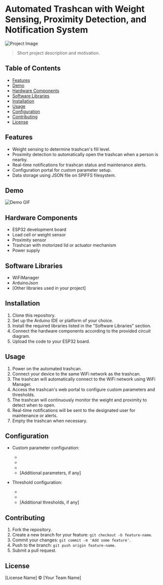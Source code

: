 # Automated Trashcan with Weight Sensing, Proximity Detection, and Notification System

![Project Image](project_image.jpg) <!-- Add an image of your project -->

> Short project description and motivation.

## Table of Contents

- [Features](#features)
- [Demo](#demo)
- [Hardware Components](#hardware-components)
- [Software Libraries](#software-libraries)
- [Installation](#installation)
- [Usage](#usage)
- [Configuration](#configuration)
- [Contributing](#contributing)
- [License](#license)

## Features

- Weight sensing to determine trashcan's fill level.
- Proximity detection to automatically open the trashcan when a person is nearby.
- Real-time notifications for trashcan status and maintenance alerts.
- Configuration portal for custom parameter setup.
- Data storage using JSON file on SPIFFS filesystem.

## Demo

![Demo GIF](demo.gif) <!-- Add a demo GIF or video of your project in action -->

## Hardware Components

- ESP32 development board
- Load cell or weight sensor
- Proximity sensor
- Trashcan with motorized lid or actuator mechanism
- Power supply

## Software Libraries

- WiFiManager
- ArduinoJson
- [Other libraries used in your project]

## Installation

1. Clone this repository.
2. Set up the Arduino IDE or platform of your choice.
3. Install the required libraries listed in the "Software Libraries" section.
4. Connect the hardware components according to the provided circuit diagram.
5. Upload the code to your ESP32 board.

## Usage

1. Power on the automated trashcan.
2. Connect your device to the same WiFi network as the trashcan.
3. The trashcan will automatically connect to the WiFi network using WiFi Manager.
4. Access the trashcan's web portal to configure custom parameters and thresholds.
5. The trashcan will continuously monitor the weight and proximity to detect when to open.
6. Real-time notifications will be sent to the designated user for maintenance or alerts.
7. Empty the trashcan when necessary.

## Configuration

- Custom parameter configuration:
  - [Parameter 1]: [Description]
  - [Parameter 2]: [Description]
  - [Parameter 3]: [Description]
  - [Additional parameters, if any]

- Threshold configuration:
  - [Weight Threshold]: [Description]
  - [Proximity Threshold]: [Description]
  - [Additional thresholds, if any]

## Contributing

1. Fork the repository.
2. Create a new branch for your feature: `git checkout -b feature-name`.
3. Commit your changes: `git commit -m 'Add some feature'`.
4. Push to the branch: `git push origin feature-name`.
5. Submit a pull request.

## License

[License Name] © [Your Team Name]
